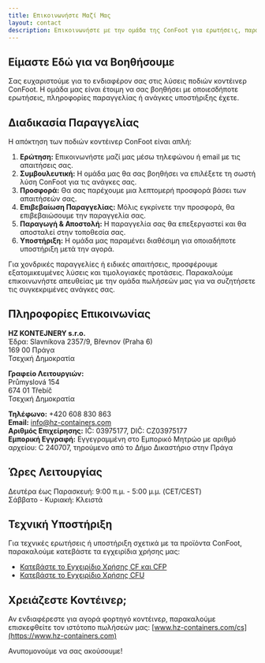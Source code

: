 ```yaml
---
title: Επικοινωνήστε Μαζί Μας
layout: contact
description: Επικοινωνήστε με την ομάδα της ConFoot για ερωτήσεις, παραγγελίες και υποστήριξη.
---
```


## Είμαστε Εδώ για να Βοηθήσουμε

Σας ευχαριστούμε για το ενδιαφέρον σας στις λύσεις ποδιών κοντέινερ ConFoot. Η ομάδα μας είναι έτοιμη να σας βοηθήσει με οποιεσδήποτε ερωτήσεις, πληροφορίες παραγγελίας ή ανάγκες υποστήριξης έχετε.

## Διαδικασία Παραγγελίας

Η απόκτηση των ποδιών κοντέινερ ConFoot είναι απλή:

1. **Ερώτηση:** Επικοινωνήστε μαζί μας μέσω τηλεφώνου ή email με τις απαιτήσεις σας.
2. **Συμβουλευτική:** Η ομάδα μας θα σας βοηθήσει να επιλέξετε τη σωστή λύση ConFoot για τις ανάγκες σας.
3. **Προσφορά:** Θα σας παρέχουμε μια λεπτομερή προσφορά βάσει των απαιτήσεών σας.
4. **Επιβεβαίωση Παραγγελίας:** Μόλις εγκρίνετε την προσφορά, θα επιβεβαιώσουμε την παραγγελία σας.
5. **Παραγωγή & Αποστολή:** Η παραγγελία σας θα επεξεργαστεί και θα αποσταλεί στην τοποθεσία σας.
6. **Υποστήριξη:** Η ομάδα μας παραμένει διαθέσιμη για οποιαδήποτε υποστήριξη μετά την αγορά.

Για χονδρικές παραγγελίες ή ειδικές απαιτήσεις, προσφέρουμε εξατομικευμένες λύσεις και τιμολογιακές προτάσεις. Παρακαλούμε επικοινωνήστε απευθείας με την ομάδα πωλήσεών μας για να συζητήσετε τις συγκεκριμένες ανάγκες σας.

## Πληροφορίες Επικοινωνίας

**HZ KONTEJNERY s.r.o.**  
Έδρα: Slavníkova 2357/9, Břevnov (Praha 6)  
169 00 Πράγα  
Τσεχική Δημοκρατία

**Γραφείο Λειτουργιών:**  
Průmyslová 154  
674 01 Třebíč  
Τσεχική Δημοκρατία

**Τηλέφωνο:** +420 608 830 863  
**Email:** [info@hz-containers.com](mailto:info@hz-containers.com)  
**Αριθμός Επιχείρησης:** IČ: 03975177, DIČ: CZ03975177  
**Εμπορική Εγγραφή:** Εγγεγραμμένη στο Εμπορικό Μητρώο με αριθμό αρχείου: C 240707, τηρούμενο από το Δήμο Δικαστήριο στην Πράγα

## Ώρες Λειτουργίας

Δευτέρα έως Παρασκευή: 9:00 π.μ. - 5:00 μ.μ. (CET/CEST)  
Σάββατο - Κυριακή: Κλειστά

## Τεχνική Υποστήριξη

Για τεχνικές ερωτήσεις ή υποστήριξη σχετικά με τα προϊόντα ConFoot, παρακαλούμε κατεβάστε τα εγχειρίδια χρήσης μας:
- [Κατεβάστε το Εγχειρίδιο Χρήσης CF και CFP](/wp-content/uploads/2021/07/confoot_navod-k-pouziti_CZ.pdf)
- [Κατεβάστε το Εγχειρίδιο Χρήσης CFU](/wp-content/uploads/2022/02/confoot_CFU_navod-k-pouziti_CZ.pdf)

## Χρειάζεστε Κοντέινερ;

Αν ενδιαφέρεστε για αγορά φορτηγό κοντέινερ, παρακαλούμε επισκεφθείτε τον ιστότοπο πωλήσεών μας:
[www.hz-containers.com/cs](https://www.hz-containers.com)

Ανυπομονούμε να σας ακούσουμε!